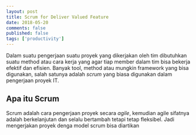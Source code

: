 ```yaml
---
layout: post
title: Scrum for Deliver Valued Feature
date: 2018-05-20
comments: false
published: false
tags: ['productivity']
---
```


Dalam suatu pengerjaan suatu proyek yang dikerjakan oleh tim dibutuhkan suatu method atau cara kerja yang agar tiap member dalam tim bisa bekerja efektif dan efisien. Banyak tool, method atau mungkin framework yang bisa digunakan, salah satunya adalah *scrum* yang biasa digunakan dalam pengerjaan proyek IT.

## Apa itu Scrum
Scrum adalah cara pengerjaan proyek secara *agile*, kemudian agile sifatnya adalah berkelanjutan dan selalu bertambah tetapi tetap fleksibel.<!-- more --> Jadi mengerjakan proyek denga model scrum bisa diartikan



